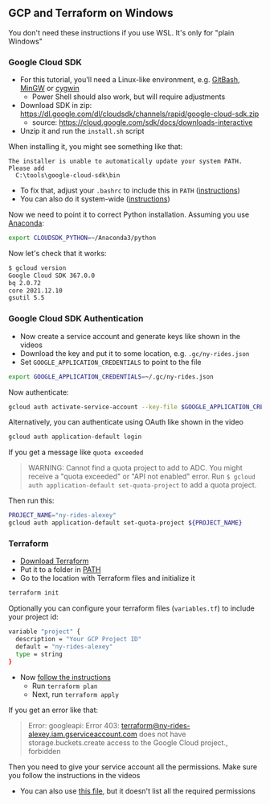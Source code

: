 ## GCP and Terraform on Windows

You don't need these instructions if you use WSL. It's only for "plain Windows" 

### Google Cloud SDK

* For this tutorial, you'll need a Linux-like environment, e.g. [GitBash](https://gitforwindows.org/), [MinGW](https://www.mingw-w64.org/) or [cygwin](https://www.cygwin.com/)
  * Power Shell should also work, but will require adjustments 
* Download SDK in zip: https://dl.google.com/dl/cloudsdk/channels/rapid/google-cloud-sdk.zip
  * source: https://cloud.google.com/sdk/docs/downloads-interactive
* Unzip it and run the `install.sh` script

When installing it, you might see something like that:

```
The installer is unable to automatically update your system PATH. Please add
  C:\tools\google-cloud-sdk\bin
```

* To fix that, adjust your `.bashrc` to include this in `PATH` ([instructions](https://unix.stackexchange.com/questions/26047/how-to-correctly-add-a-path-to-path))
* You can also do it system-wide ([instructions](https://gist.github.com/nex3/c395b2f8fd4b02068be37c961301caa7))

Now we need to point it to correct Python installation. Assuming you use [Anaconda](https://www.anaconda.com/products/individual):

```bash
export CLOUDSDK_PYTHON=~/Anaconda3/python
```

Now let's check that it works:

```bash
$ gcloud version
Google Cloud SDK 367.0.0
bq 2.0.72
core 2021.12.10
gsutil 5.5
```

### Google Cloud SDK Authentication 

* Now create a service account and generate keys like shown in the videos
* Download the key and put it to some location, e.g. `.gc/ny-rides.json`
* Set `GOOGLE_APPLICATION_CREDENTIALS` to point to the file

```bash
export GOOGLE_APPLICATION_CREDENTIALS=~/.gc/ny-rides.json
```

Now authenticate: 

```bash
gcloud auth activate-service-account --key-file $GOOGLE_APPLICATION_CREDENTIALS
```

Alternatively, you can authenticate using OAuth like shown in the video

```bash
gcloud auth application-default login
```

If you get a message like `quota exceeded`

> WARNING:
> Cannot find a quota project to add to ADC. You might receive a "quota exceeded" or "API not enabled" error. 
> Run `$ gcloud auth application-default set-quota-project` to add a quota project.

Then run this:

```bash
PROJECT_NAME="ny-rides-alexey"
gcloud auth application-default set-quota-project ${PROJECT_NAME}
```


### Terraform 

* [Download Terraform](https://www.terraform.io/downloads)
* Put it to a folder in [PATH](https://gist.github.com/nex3/c395b2f8fd4b02068be37c961301caa7)
* Go to the location with Terraform files and initialize it

```bash
terraform init
```

Optionally you can configure your terraform files (`variables.tf`) to include your project id:

```bash
variable "project" {
  description = "Your GCP Project ID"
  default = "ny-rides-alexey"
  type = string
}
```

* Now [follow the instructions](1_terraform_overview.md#execution-steps)
  * Run `terraform plan`
  * Next, run `terraform apply`

If you get an error like that:

> Error: googleapi: Error 403: terraform@ny-rides-alexey.iam.gserviceaccount.com does not have
> storage.buckets.create access to the Google Cloud project., forbidden


Then you need to give your service account all the permissions. Make sure you follow the instructions in the videos 

* You can also use [this file](https://docs.google.com/document/d/e/2PACX-1vSZapy7gIj0TP-EFzub2OpAlAkuifGEVJ4XpkA1RvxZ45NjiQi29b6OhLuetdXXHWAn2lbbKxnbzMdd/pub), but it doesn't list all the required permissions
